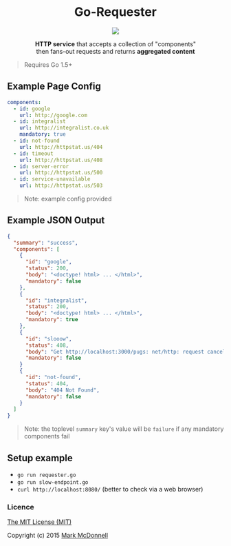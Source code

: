 <h1 align="center">Go-Requester</h1>

<p align="center">
  <img src="https://img.shields.io/badge/status-100%25-green.svg?style=flat-square">
</p>

<p align="center">
  <b>HTTP service</b> that accepts a collection of "components"<br>then fans-out requests and returns <b>aggregated content</b>
</p>

> Requires Go 1.5+

## Example Page Config

```yaml
components:
  - id: google
    url: http://google.com
  - id: integralist
    url: http://integralist.co.uk
    mandatory: true
  - id: not-found
    url: http://httpstat.us/404
  - id: timeout
    url: http://httpstat.us/408
  - id: server-error
    url: http://httpstat.us/500
  - id: service-unavailable
    url: http://httpstat.us/503
```

> Note: example config provided

## Example JSON Output

```json
{
  "summary": "success",
  "components": [
    {
      "id": "google",
      "status": 200,
      "body": "<doctype! html> ... </html>",
      "mandatory": false
    },
    {
      "id": "integralist",
      "status": 200,
      "body": "<doctype! html> ... </html>",
      "mandatory": true
    },
    {
      "id": "slooow",
      "status": 408,
      "body": "Get http://localhost:3000/pugs: net/http: request canceled (Client.Timeout exceeded while awaiting headers)",
      "mandatory": false
    }
    {
      "id": "not-found",
      "status": 404,
      "body": "404 Not Found",
      "mandatory": false
    }
  ]
}
```

> Note: the toplevel `summary` key's value will be `failure` if any mandatory components fail

## Setup example

- `go run requester.go`
- `go run slow-endpoint.go`
- `curl http://localhost:8080/` (better to check via a web browser)

### Licence

[The MIT License (MIT)](http://opensource.org/licenses/MIT)

Copyright (c) 2015 [Mark McDonnell](http://twitter.com/integralist)
